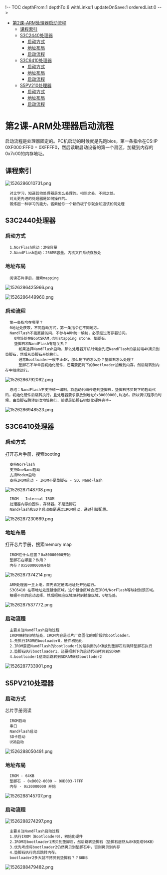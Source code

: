 !-- TOC depthFrom:1 depthTo:6 withLinks:1 updateOnSave:1 orderedList:0 -->

- [第2课-ARM处理器启动流程](#第2课-arm处理器启动流程)
	- [课程索引](#课程索引)
	- [S3C2440处理器](#s3c2440处理器)
		- [启动方式](#启动方式)
		- [地址布局](#地址布局)
		- [启动流程](#启动流程)
	- [S3C6410处理器](#s3c6410处理器)
		- [启动方式](#启动方式)
		- [地址布局](#地址布局)
		- [启动流程](#启动流程)
	- [S5PV210处理器](#s5pv210处理器)
		- [启动方式](#启动方式)
		- [地址布局](#地址布局)
		- [启动流程](#启动流程)

<!-- /TOC -->

# 第2课-ARM处理器启动流程

启动流程是处理器固定的。PC机启动的时候就是先跑bios，第一条指令在CS:IP 0XF000:FFF0 = 0XFFFF0，然后读取启动设备的第一个扇区，加载到内存的0x7c00的内存地址。

## 课程索引

![1526286010731.png](image/1526286010731.png)

      对比学习，知道其他处理器是怎么处理的。相同之处，不同之处。
      对比更先进的处理器是如何操作的。
      锻炼起一种学习的能力，酱紫给你一个新的板子你就会知道该如何处理

## S3C2440处理器

### 启动方式

      1.NorFlash启动：2MB容量
      2.NandFlash启动：256MB容量，内核文件系统存放处

### 地址布局

      阅读芯片手册，搜索mapping

![1526286425966.png](image/1526286425966.png)

![1526286449960.png](image/1526286449960.png)

### 启动流程

      第一条指令在哪里？
      0地址处获取，不同启动方式，第一条指令在不同地方。
      NandFlash不能直接访问，不参与ARM统一编制，必须经过寄存器访问。
        0地址处在BootSRAM,也叫stapping stone，垫脚石。
        垫脚石和NandFlash有啥关系？
          如果选择NandFlash启动，那么处理器开机时候会先把NandFlash的最前端4K拷贝到垫脚石，然后从垫脚石开始执行。
          通常Bootloader一般不止4K，那么剩下的怎么办？垫脚石怎么处理？
          垫脚石不单单要初始化硬件，还需要把剩下的Bootloader加载到内存，然后跳转到内存中继续运行。
![1526286792062.png](image/1526286792062.png)

      总结：NandFlash不支持统一编制。将启动代码传送到垫脚石，垫脚石拷贝剩下的启动代码，初始化硬件后跳转执行。且处理器要求存放到地址0x30000000,片选6。所以调试程序的时候，由垫脚石跳转到改地址执行，前提是垫脚石初始化硬件完毕~

![1526286948523.png](image/1526286948523.png)

## S3C6410处理器

### 启动方式

打开芯片手册，搜索booting

      支持NorFlash
      支持OneNand启动
      支持Modem启动
      支持IROM启动 - IROM不是垫脚石 - SD、NandFlash

![1526287148708.png](image/1526287148708.png)

      IROM - Internal IROM
      处理器内存的固件，存储器。不是垫脚石
      NandFlash和SD卡启动都是通过IROM启动，通过引脚配置。

![1526287230669.png](image/1526287230669.png)

### 地址布局

打开芯片手册，搜索memory map

      IROM在什么位置？0x80000000开始
      垫脚石在哪里？作用？
      内存？0x50000000开始

![1526287374214.png](image/1526287374214.png)

      ARM处理器一旦上电，首先肯定是零地址处开始运行。
      S3C6410 在零地址处是镜像区域。这个镜像区域会把IROM/NorFlash等映射到该区域。
      根据不同的启动选择，然后把相应区域映射到镜像区域，0地址处。

![1526287537772.png](image/1526287537772.png)



### 启动流程

      主要关注NandFlash启动过程
      IROM映射到0地址处，IROM内容是芯片厂商固化的0阶段的bootloader。
      1.先执行IROM的booloader0，硬件初始化
      2.IROM要把NandFlash的bootloader1的最前面的8KB放到垫脚石后跳转垫脚石执行
      3.垫脚石执行bootloader1，还要把剩下的启动代码拷贝到SDRAM
      4.bootloader1结束后跳转到SDRAM继续bootloder2

![1526287733901.png](image/1526287733901.png)


## S5PV210处理器


### 启动方式

芯片手册阅读

      IROM启动
      串口
      NandFlash启动
      SD卡启动
      USB启动

![1526288050491.png](image/1526288050491.png)


### 地址布局

      IROM - 64KB
      垫脚石 - 0xD002-0000 ~ 0XD003-7FFF
      内存 - 0x20000000 开始

![1526288145707.png](image/1526288145707.png)

### 启动流程

![1526288274297.png](image/1526288274297.png)

      主要关注NandFlash启动过程
      1.执行IROM（Bootloader0），初始化硬件
      2.IROM将bootloader1拷贝到垫脚石，然后跳转垫脚石（垫脚石居然从8KB变成96KB）
      3.优先考虑将bootloader2仍然拷贝到垫脚石中，否则拷贝到内存
      4.垫脚石执行完后跳转内存。
      bootloader2多大就不拷贝到垫脚石？？80KB

![1526288479482.png](image/1526288479482.png)
